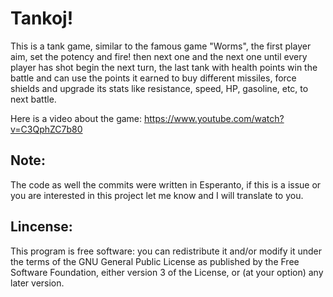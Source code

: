 # Tankoj!

This is a tank game, similar to the famous game "Worms", the first player aim, set the potency and fire! then next one and the next one until every player has shot begin the next turn, the last tank with health points win the battle and can use the points it earned to buy different missiles, force shields and upgrade its stats like resistance, speed, HP, gasoline, etc, to next battle.

Here is a video about the game: https://www.youtube.com/watch?v=C3QphZC7b80

## Note:

The code as well the commits were written in Esperanto, if this is a issue or you are interested in this project let me know and I will translate to you.

## Lincense:

This program is free software: you can redistribute it and/or modify
    it under the terms of the GNU General Public License as published by
    the Free Software Foundation, either version 3 of the License, or
    (at your option) any later version.